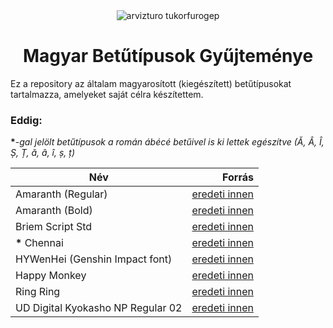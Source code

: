 <div align="center">
    <img src="https://i.imgur.com/NRnqHgB.png" alt="arvizturo tukorfurogep">
    <h1>Magyar Betűtípusok Gyűjteménye</h1>
</div>

Ez a repository az általam magyarosított (kiegészített) betűtípusokat tartalmazza, amelyeket saját célra készítettem.

### Eddig:

**\***-_gal jelölt betűtípusok a román ábécé betűivel is ki lettek egészítve (Ă, Â, Î, Ș, Ț, ă, â, î, ș, ț)_

| Név                               |                                                                     Forrás |
| --------------------------------- | -------------------------------------------------------------------------: |
| Amaranth (Regular)                |                [eredeti innen](https://fonts.google.com/specimen/Amaranth) |
| Amaranth (Bold)                   |                [eredeti innen](https://fonts.google.com/specimen/Amaranth) |
| Briem Script Std                  |      [eredeti innen](https://fontsgeek.com/fonts/Briem-Script-Std-Regular) |
| **\*** Chennai                    |               [eredeti innen](https://fontsgeek.com/fonts/Chennai-Regular) |
| HYWenHei (Genshin Impact font)    |            [eredeti innen](https://www.dafontfree.io/genshin-impact-font/) |
| Happy Monkey                      |            [eredeti innen](https://fonts.google.com/specimen/Happy+Monkey) |
| Ring Ring                         |                     [eredeti innen](https://www.dafont.com/ring-ring.font) |
| UD Digital Kyokasho NP Regular 02 | [eredeti innen](https://github.com/Bluemoondragon07/UD-Digi-Kyokasho-Font) |
